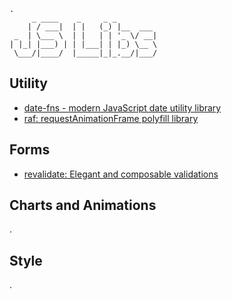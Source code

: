 ```
.
     _ ____    _     _ _         
    | / ___|  | |   (_) |__  ___
 _  | \___ \  | |   | | '_ \/ __|
| |_| |___) | | |___| | |_) \__ \
 \___/|____/  |_____|_|_.__/|___/

```

## Utility
- [date-fns - modern JavaScript date utility library](https://date-fns.org/)
- [raf: requestAnimationFrame polyfill library](https://github.com/chrisdickinson/raf)

## Forms
- [revalidate: Elegant and composable validations](https://github.com/jfairbank/revalidate)

## Charts and Animations
.

## Style
.
